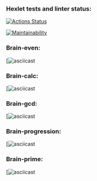 ### Hexlet tests and linter status:
[![Actions Status](https://github.com/myakse/frontend-project-44/workflows/hexlet-check/badge.svg)](https://github.com/myakse/frontend-project-44/actions)


[![Maintainability](https://api.codeclimate.com/v1/badges/a7e58a59c4fc10a3a6f0/maintainability)](https://codeclimate.com/github/myakse/frontend-project-44/maintainability)



### Brain-even:
[![asciicast](https://asciinema.org/a/RuXNgeYdKULj7aUVXUnranYws)

### Brain-calc: 
[![asciicast](https://asciinema.org/a/D6aK1OusHcJPfLCIrhBVOPzYA)

### Brain-gcd:
[![asciicast](https://asciinema.org/a/LyCODonCwrh2sCGag7Hse8yqx)

### Brain-progression: 
[![asciicast](https://asciinema.org/a/HX5zoFb0gujkPTIK0K6Vczq0b)

### Brain-prime: 
[![asciicast](https://asciinema.org/a/9qpy0dyJ2AIFXo3SwCKtP1Lcz)